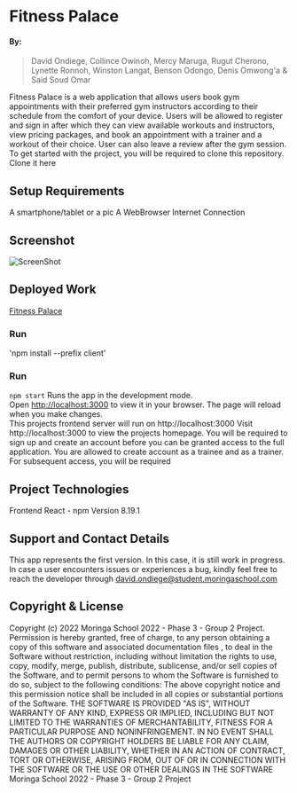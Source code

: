 # Fitness Palace

#### By:
> David Ondiege, Collince Owinoh, Mercy Maruga, Rugut Cherono, Lynette Ronnoh, Winston Langat, Benson Odongo, Denis Omwong'a & Said Soud Omar

Fitness Palace is a web application that allows users book gym appointments with their preferred gym instructors according to their schedule from the comfort of your device. Users will be allowed to register and sign in after which they can view available workouts and instructors, view pricing packages, and book an appointment with a trainer and a workout of their choice. User can  also leave a review after the gym session.
To get started with the project, you will be required to clone this repository. Clone it here
## Setup Requirements
A smartphone/tablet or a pic
A WebBrowser
Internet Connection
## Screenshot
![ScreenShot](./src/img/fitness-screenshot.png)
## Deployed Work
[Fitness Palace](https://fitness-palace-frontend.vercel.app/)
### Run
'npm install --prefix client'
### Run
`npm start`
Runs the app in the development mode.\
Open [http://localhost:3000](http://localhost:3000) to view it in your browser.
The page will reload when you make changes.\
This projects frontend server will run on http://localhost:3000
Visit http://localhost:3000 to view the projects homepage. You will be required to sign up and create an account before you can be granted access to the full application. You are allowed to create account as a trainee and as a trainer. For subsequent access, you will be required
## Project Technologies
Frontend React - npm Version 8.19.1
## Support and Contact Details
This app represents the first version. In this case, it is still work in progress. In case a user encounters issues or experiences a bug, kindly feel free to reach the developer through david.ondiege@student.moringaschool.com
## Copyright & License
Copyright (c) 2022 Moringa School 2022 - Phase 3 - Group 2 Project. Permission is hereby granted, free of charge, to any person obtaining a copy of this software and associated documentation files , to deal in the Software without restriction, including without limitation the rights to use, copy, modify, merge, publish, distribute, sublicense, and/or sell copies of the Software, and to permit persons to whom the Software is furnished to do so, subject to the following conditions:
The above copyright notice and this permission notice shall be included in all copies or substantial portions of the Software.
THE SOFTWARE IS PROVIDED "AS IS", WITHOUT WARRANTY OF ANY KIND, EXPRESS OR IMPLIED, INCLUDING BUT NOT LIMITED TO THE WARRANTIES OF MERCHANTABILITY, FITNESS FOR A PARTICULAR PURPOSE AND NONINFRINGEMENT. IN NO EVENT SHALL THE AUTHORS OR COPYRIGHT HOLDERS BE LIABLE FOR ANY CLAIM, DAMAGES OR OTHER LIABILITY, WHETHER IN AN ACTION OF CONTRACT, TORT OR OTHERWISE, ARISING FROM, OUT OF OR IN CONNECTION WITH THE SOFTWARE OR THE USE OR OTHER DEALINGS IN THE SOFTWARE
Moringa School 2022 - Phase 3 - Group 2 Project